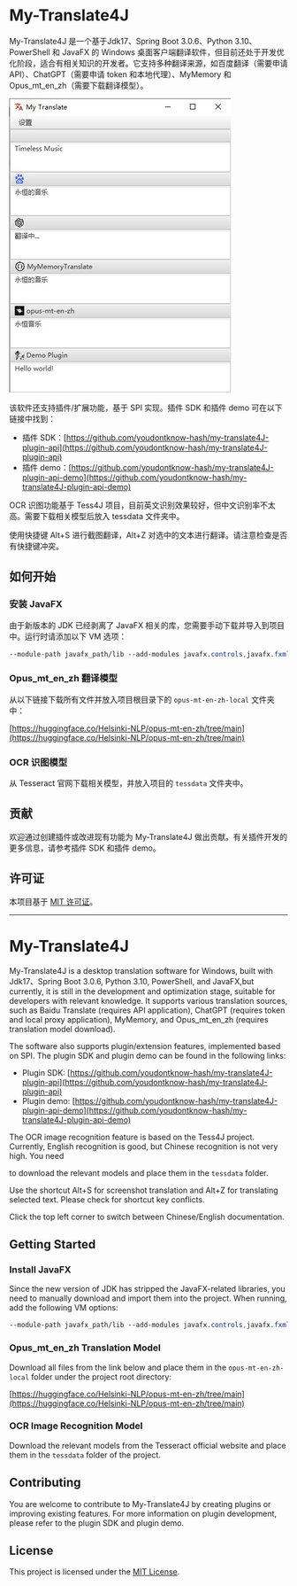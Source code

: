 My-Translate4J
==============

My-Translate4J 是一个基于Jdk17、Spring Boot 3.0.6、Python 3.10、PowerShell 和 JavaFX 的 Windows 桌面客户端翻译软件，但目前还处于开发优化阶段，适合有相关知识的开发者。它支持多种翻译来源，如百度翻译（需要申请 API）、ChatGPT（需要申请 token 和本地代理）、MyMemory 和 Opus\_mt\_en\_zh（需要下载翻译模型）。

![My-Translate4J GUI](src/main/resources/img/gui.png)

该软件还支持插件/扩展功能，基于 SPI 实现。插件 SDK 和插件 demo 可在以下链接中找到：

*   插件 SDK：[https://github.com/youdontknow-hash/my-translate4J-plugin-api](https://github.com/youdontknow-hash/my-translate4J-plugin-api)
*   插件 demo：[https://github.com/youdontknow-hash/my-translate4J-plugin-api-demo](https://github.com/youdontknow-hash/my-translate4J-plugin-api-demo)

OCR 识图功能基于 Tess4J 项目，目前英文识别效果较好，但中文识别率不太高。需要下载相关模型后放入 tessdata 文件夹中。

使用快捷键 Alt+S 进行截图翻译，Alt+Z 对选中的文本进行翻译。请注意检查是否有快捷键冲突。

如何开始
----

### 安装 JavaFX

由于新版本的 JDK 已经剥离了 JavaFX 相关的库，您需要手动下载并导入到项目中。运行时请添加以下 VM 选项：


```css
--module-path javafx_path/lib --add-modules javafx.controls,javafx.fxml
```

### Opus\_mt\_en\_zh 翻译模型

从以下链接下载所有文件并放入项目根目录下的 `opus-mt-en-zh-local` 文件夹中：

[https://huggingface.co/Helsinki-NLP/opus-mt-en-zh/tree/main](https://huggingface.co/Helsinki-NLP/opus-mt-en-zh/tree/main)

### OCR 识图模型

从 Tesseract 官网下载相关模型，并放入项目的 `tessdata` 文件夹中。

贡献
--

欢迎通过创建插件或改进现有功能为 My-Translate4J 做出贡献。有关插件开发的更多信息，请参考插件 SDK 和插件 demo。

许可证
---

本项目基于 [MIT 许可证](LICENSE)。

---

My-Translate4J
==============

My-Translate4J is a desktop translation software for Windows, built with Jdk17、Spring Boot 3.0.6, Python 3.10, PowerShell, and JavaFX,but currently, it is still in the development and optimization stage, suitable for developers with relevant knowledge. It supports various translation sources, such as Baidu Translate (requires API application), ChatGPT (requires token and local proxy application), MyMemory, and Opus\_mt\_en\_zh (requires translation model download).

The software also supports plugin/extension features, implemented based on SPI. The plugin SDK and plugin demo can be found in the following links:

*   Plugin SDK: [https://github.com/youdontknow-hash/my-translate4J-plugin-api](https://github.com/youdontknow-hash/my-translate4J-plugin-api)
*   Plugin demo: [https://github.com/youdontknow-hash/my-translate4J-plugin-api-demo](https://github.com/youdontknow-hash/my-translate4J-plugin-api-demo)

The OCR image recognition feature is based on the Tess4J project. Currently, English recognition is good, but Chinese recognition is not very high. You need

to download the relevant models and place them in the `tessdata` folder.

Use the shortcut Alt+S for screenshot translation and Alt+Z for translating selected text. Please check for shortcut key conflicts.

Click the top left corner to switch between Chinese/English documentation.

Getting Started
---------------

### Install JavaFX

Since the new version of JDK has stripped the JavaFX-related libraries, you need to manually download and import them into the project. When running, add the following VM options:


```css
--module-path javafx_path/lib --add-modules javafx.controls,javafx.fxml
```

### Opus\_mt\_en\_zh Translation Model

Download all files from the link below and place them in the `opus-mt-en-zh-local` folder under the project root directory:

[https://huggingface.co/Helsinki-NLP/opus-mt-en-zh/tree/main](https://huggingface.co/Helsinki-NLP/opus-mt-en-zh/tree/main)

### OCR Image Recognition Model

Download the relevant models from the Tesseract official website and place them in the `tessdata` folder of the project.

Contributing
------------

You are welcome to contribute to My-Translate4J by creating plugins or improving existing features. For more information on plugin development, please refer to the plugin SDK and plugin demo.

License
-------

This project is licensed under the [MIT License](LICENSE).
